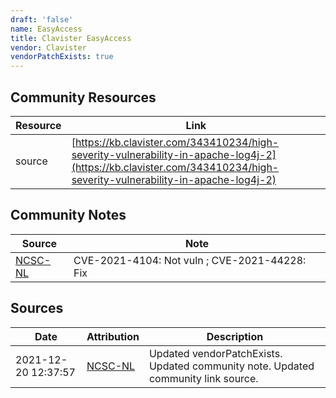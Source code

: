 ```yaml
---
draft: 'false'
name: EasyAccess
title: Clavister EasyAccess
vendor: Clavister
vendorPatchExists: true
---
```



## Community Resources
| Resource | Link |
| --- | --- |
| source | [https://kb.clavister.com/343410234/high-severity-vulnerability-in-apache-log4j-2](https://kb.clavister.com/343410234/high-severity-vulnerability-in-apache-log4j-2) |

## Community Notes
| Source | Note |
| --- | --- |
| [NCSC-NL](https://github.com/NCSC-NL/log4shell/blob/main/software/README.md) | CVE-2021-4104: Not vuln ; CVE-2021-44228: Fix </ul> |

## Sources
| Date | Attribution | Description |
| --- | --- | --- |
| 2021-12-20 12:37:57 | [NCSC-NL](https://github.com/NCSC-NL/log4shell/blob/main/software/README.md) | Updated vendorPatchExists. Updated community note. Updated community link source.  |
